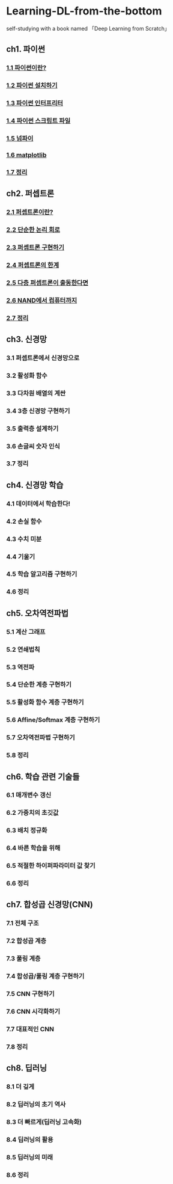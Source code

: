 # Learning-DL-from-the-bottom
self-studying with a book named 「Deep Learning from Scratch」

## ch1. 파이썬
  ### [1.1 파이썬이란?](https://github.com/HonorJay/Learning-DL-from-the-bottom/blob/main/ch1_1.md)
  ### [1.2 파이썬 설치하기](https://github.com/HonorJay/Learning-DL-from-the-bottom/blob/main/ch1_1.md)
  ### [1.3 파이썬 인터프리터](https://github.com/HonorJay/Learning-DL-from-the-bottom/blob/main/ch1_1.md)
  ### [1.4 파이썬 스크립트 파일](https://github.com/HonorJay/Learning-DL-from-the-bottom/blob/main/ch1_2.md)
  ### [1.5 넘파이](https://github.com/HonorJay/Learning-DL-from-the-bottom/blob/main/ch1_2.md)
  ### [1.6 matplotlib](https://github.com/HonorJay/Learning-DL-from-the-bottom/blob/main/ch1_2.md)
  ### [1.7 정리](https://github.com/HonorJay/Learning-DL-from-the-bottom/blob/main/ch1_2.md)

## ch2. 퍼셉트론
  ### [2.1 퍼셉트론이란?](https://github.com/HonorJay/Learning-DL-from-the-bottom/blob/main/ch2_1.md)
  ### [2.2 단순한 논리 회로](https://github.com/HonorJay/Learning-DL-from-the-bottom/blob/main/ch2_1.md)
  ### [2.3 퍼셉트론 구현하기](https://github.com/HonorJay/Learning-DL-from-the-bottom/blob/main/ch2_2.md)
  ### [2.4 퍼셉트론의 한계](https://github.com/HonorJay/Learning-DL-from-the-bottom/blob/main/ch2_2.md)
  ### [2.5 다층 퍼셉트론이 출동한다면](https://github.com/HonorJay/Learning-DL-from-the-bottom/blob/main/ch2_2.md)
  ### [2.6 NAND에서 컴퓨터까지](https://github.com/HonorJay/Learning-DL-from-the-bottom/blob/main/ch2_2.md)
  ### [2.7 정리](https://github.com/HonorJay/Learning-DL-from-the-bottom/blob/main/ch2_2.md)

## ch3. 신경망
  ### 3.1 퍼셉트론에서 신경망으로
  ### 3.2 활성화 함수
  ### 3.3 다차원 배열의 계싼
  ### 3.4 3층 신경망 구현하기
  ### 3.5 출력층 설계하기
  ### 3.6 손글씨 숫자 인식
  ### 3.7 정리
  
## ch4. 신경망 학습
  ### 4.1 데이터에서 학습한다!
  ### 4.2 손실 함수
  ### 4.3 수치 미분
  ### 4.4 기울기
  ### 4.5 학습 알고리즘 구현하기
  ### 4.6 정리
  
## ch5. 오차역전파법
  ### 5.1 계산 그래프
  ### 5.2 연쇄법칙
  ### 5.3 역전파
  ### 5.4 단순한 계층 구현하기
  ### 5.5 활성화 함수 계층 구현하기
  ### 5.6 Affine/Softmax 계층 구현하기
  ### 5.7 오차역전파법 구현하기
  ### 5.8 정리
  
## ch6. 학습 관련 기술들
  ### 6.1 매개변수 갱신
  ### 6.2 가중치의 초깃값
  ### 6.3 배치 정규화
  ### 6.4 바른 학습을 위해
  ### 6.5 적절한 하이퍼파라미터 값 찾기
  ### 6.6 정리
  
## ch7. 합성곱 신경망(CNN)
  ### 7.1 전체 구조
  ### 7.2 합성곱 계층
  ### 7.3 풀링 계층
  ### 7.4 합성곱/풀링 계층 구현하기
  ### 7.5 CNN 구현하기
  ### 7.6 CNN 시각화하기
  ### 7.7 대표적인 CNN
  ### 7.8 정리 
  
## ch8. 딥러닝
  ### 8.1 더 깊게
  ### 8.2 딥러닝의 초기 역사
  ### 8.3 더 빠르게(딥러닝 고속화)
  ### 8.4 딥러닝의 활용
  ### 8.5 딥러닝의 미래
  ### 8.6 정리
